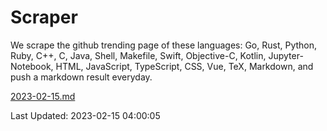 # Scraper

We scrape the github trending page of these languages: Go, Rust, Python, Ruby, C++, C, Java, Shell, Makefile, Swift, Objective-C, Kotlin, Jupyter-Notebook, HTML, JavaScript, TypeScript, CSS, Vue, TeX, Markdown, and push a markdown result everyday.

[2023-02-15.md](https://github.com/yangwenmai/github-trending-backup/blob/master/2023-02-15.md)

Last Updated: 2023-02-15 04:00:05